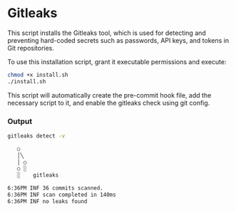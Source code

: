 # Gitleaks

This script installs the Gitleaks tool, which is used for detecting and preventing hard-coded secrets such as passwords, API keys, and tokens in Git repositories.

To use this installation script, grant it executable permissions and execute:

```bash
chmod +x install.sh
./install.sh
```

This script will automatically create the pre-commit hook file, add the necessary script to it, and enable the gitleaks check using git config.

### Output

```bash
gitleaks detect -v

   ○
   │╲
   │ ○
   ○ ░
   ░    gitleaks

6:36PM INF 36 commits scanned.
6:36PM INF scan completed in 140ms
6:36PM INF no leaks found
```
